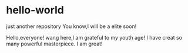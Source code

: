 # hello-world
just another repository
You know,I will be a elite soon!



Hello,everyone!
wang here,I am grateful to my youth age!
I have creat so many powerful masterpiece.
I am great!
